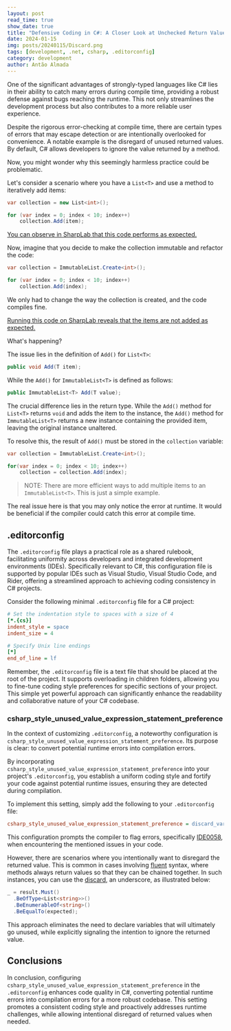 ```yaml
---
layout: post
read_time: true
show_date: true
title: "Defensive Coding in C#: A Closer Look at Unchecked Return Value Discards"
date: 2024-01-15
img: posts/20240115/Discard.png
tags: [development, .net, csharp, .editorconfig]
category: development
author: Antão Almada
---
```


One of the significant advantages of strongly-typed languages like C# lies in their ability to catch many errors during compile time, providing a robust defense against bugs reaching the runtime. This not only streamlines the development process but also contributes to a more reliable user experience.

Despite the rigorous error-checking at compile time, there are certain types of errors that may escape detection or are intentionally overlooked for convenience. A notable example is the disregard of unused returned values. By default, C# allows developers to ignore the value returned by a method.

Now, you might wonder why this seemingly harmless practice could be problematic.

Let's consider a scenario where you have a `List<T>` and use a method to iteratively add items:

```csharp
var collection = new List<int>();

for (var index = 0; index < 10; index++)
    collection.Add(item);
```

[You can observe in SharpLab that this code performs as expected.](https://sharplab.io/#v2:EYLgxg9gTgpgtADwGwBYA0AXEUCuA7AHwAEAmABgFgAoUgRmqLIAIjaUBua6gNwEMomkADZCYYDAEsIeJgF4meGAHcmAGQkBnDAB4JeDAD4AFAEpOVagDNoRvgL0ATGAjlMy7Jo+dNtTWu888JwQAahCTaiYowQgRMUlpADoAQQcHIy8EMy4qYVFxKTxI6MSAMWgAUV4wAAsjVgBObIsW6iA)

Now, imagine that you decide to make the collection immutable and refactor the code:

```csharp
var collection = ImmutableList.Create<int>();

for (var index = 0; index < 10; index++)
    collection.Add(index);
```

We only had to change the way the collection is created, and the code compiles fine.

[Running this code on SharpLab reveals that the items are not added as expected.](https://sharplab.io/#v2:EYLgxg9gTgpgtADwGwBYA0AXEUCuA7AHwAEAmABgFgAoUgRmqLIAIjaA6AYQgBtuYwMASwh4AzmwCSAWyk4MAQ2B8A3NWoA3eVCaRe/ISKYBeJtNkKlMADKDRGTrHkYYAHkF4MAPgAUASlVU1ABm0N6a2u4AJjAIxkxkykxRMUwuTLQJSXjRCADUub7UTMU6PHwCwnhsAIKRkd7JCP5qVLrlBnhFJWwAYtAAovJgABberACczYHT1EA=)

What's happening?

The issue lies in the definition of `Add()` for `List<T>`:

```csharp
public void Add(T item);
```

While the `Add()` for `ImmutableList<T>` is defined as follows:

```csharp
public ImmutableList<T> Add(T value);
```

The crucial difference lies in the return type. While the `Add()` method for `List<T>` returns `void` and adds the item to the instance, the `Add()` method for `ImmutableList<T>` returns a new instance containing the provided item, leaving the original instance unaltered.

To resolve this, the result of `Add()` must be stored in the `collection` variable:

```csharp
var collection = ImmutableList.Create<int>();

for(var index = 0; index < 10; index++)
    collection = collection.Add(index);
```

> NOTE: There are more efficient ways to add multiple items to an `ImmutableList<T>`. This is just a simple example.

The real issue here is that you may only notice the error at runtime. It would be beneficial if the compiler could catch this error at compile time.

## .editorconfig

The `.editorconfig` file plays a practical role as a shared rulebook, facilitating uniformity across developers and integrated development environments (IDEs). Specifically relevant to C#, this configuration file is supported by popular IDEs such as Visual Studio, Visual Studio Code, and Rider, offering a streamlined approach to achieving coding consistency in C# projects.

Consider the following minimal `.editorconfig` file for a C# project:

```ini
# Set the indentation style to spaces with a size of 4
[*.{cs}]
indent_style = space
indent_size = 4

# Specify Unix line endings
[*]
end_of_line = lf
```

Remember, the `.editorconfig` file is a text file that should be placed at the root of the project. It supports overloading in children folders, allowing you to fine-tune coding style preferences for specific sections of your project. This simple yet powerful approach can significantly enhance the readability and collaborative nature of your C# codebase.

### csharp_style_unused_value_expression_statement_preference

In the context of customizing `.editorconfig`, a noteworthy configuration is `csharp_style_unused_value_expression_statement_preference`. Its purpose is clear: to convert potential runtime errors into compilation errors.

By incorporating `csharp_style_unused_value_expression_statement_preference` into your project's `.editorconfig`, you establish a uniform coding style and fortify your code against potential runtime issues, ensuring they are detected during compilation.

To implement this setting, simply add the following to your `.editorconfig` file:

```ini
csharp_style_unused_value_expression_statement_preference = discard_variable:error
```

This configuration prompts the compiler to flag errors, specifically [IDE0058](https://learn.microsoft.com/en-us/dotnet/fundamentals/code-analysis/style-rules/ide0058), when encountering the mentioned issues in your code.

However, there are scenarios where you intentionally want to disregard the returned value. This is common in cases involving [fluent](https://en.wikipedia.org/wiki/Fluent_interface) syntax, where methods always return values so that they can be chained together. In such instances, you can use the [discard](https://learn.microsoft.com/en-us/dotnet/csharp/fundamentals/functional/discards), an underscore, as illustrated below:

```csharp
_ = result.Must()
  .BeOfType<List<string>>()
  .BeEnumerableOf<string>()
  .BeEqualTo(expected);
```

This approach eliminates the need to declare variables that will ultimately go unused, while explicitly signaling the intention to ignore the returned value.

## Conclusions

In conclusion, configuring `csharp_style_unused_value_expression_statement_preference` in the `.editorconfig` enhances code quality in C#, converting potential runtime errors into compilation errors for a more robust codebase. This setting promotes a consistent coding style and proactively addresses runtime challenges, while allowing intentional disregard of returned values when needed.
